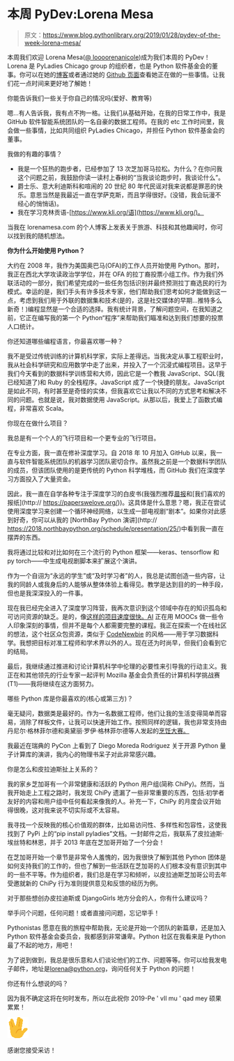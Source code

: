 # 本周 PyDev:Lorena Mesa

> 原文：<https://www.blog.pythonlibrary.org/2019/01/28/pydev-of-the-week-lorena-mesa/>

本周我们欢迎 Lorena Mesa([@ loooorenanicole](https://twitter.com/loooorenanicole))成为我们本周的 PyDev！Lorena 是 PyLadies Chicago group 的组织者，也是 Python 软件基金会的董事。你可以在她的[博客](http://lorenamesa.com)或者通过她的 [Github 页面](https://github.com/lorenanicole)查看她正在做的一些事情。让我们花一点时间来更好地了解她！

你能告诉我们一些关于你自己的情况吗(爱好、教育等)

嗯...有人告诉我，我有点不拘一格。让我们从基础开始，在我的日常工作中，我是 GitHub 软件智能系统团队的一名自豪的数据工程师。在我的 etc 工作时间里，我会做一些事情，比如共同组织 PyLadies Chicago，并担任 Python 软件基金会的董事。

我做的有趣的事情？

*   我是一个狂热的跑步者，已经参加了 13 次芝加哥马拉松。为什么？在你问我这个问题之前，我鼓励你读一读村上春树的“当我谈论跑步时，我谈论什么”。
*   爵士乐、意大利迪斯科和喧闹的 20 世纪 80 年代民谣对我来说都是罪恶的快乐。意思当然是我最近一直在学萨克斯，而且学得很好。(没错，我会玩漫不经心的悄悄话)。
*   我在学习克林贡语-[https://www.kli.org/语](https://www.kli.org/)。

当我在 lorenamesa.com 的个人博客上发表关于旅游、科技和其他趣闻时，你可以找到我的随机想法。

 **你为什么开始使用 Python？**

大约在 2008 年，我作为美国奥巴马(OFA)的工作人员开始使用 Python。那时，我正在西北大学攻读政治学学位，并在 OFA 的拉丁裔投票小组工作。作为我们外联活动的一部分，我们希望完成的一些任务包括识别并最终预测拉丁裔选民的行为模式。幸运的是，我们手头有许多技术专家，他们帮助我们思考如何才能做到这一点，考虑到我们用于外联的数据集和技术(是的，这是社交媒体的早期...推特多么新奇！)编程显然是一个合适的选择。我有统计背景，了解问题空间，在我知道之前，它正在编写我的第一个 Python“程序”来帮助我们瞄准和达到我们想要的投票人口统计。

你还知道哪些编程语言，你最喜欢哪一种？

我不是受过传统训练的计算机科学家，实际上差得远。当我决定从事工程职业时，我从社会科学研究和应用数学中走了出来，并投入了一个沉浸式编程项目。这早于我们今天看到的数据科学训练营和大师，因此它是一个教我 JavaScript、SQL(我已经知道了)和 Ruby 的全栈程序。JavaScript 成了一个快捷的朋友。JavaScript 是如此不同，有时甚至是奇怪的实体，但我喜欢它让我以不同的方式思考和解决不同的问题。也就是说，我对数据使用 JavaScript。从那以后，我爱上了函数式编程，非常喜欢 Scala。

你现在在做什么项目？

我总是有一个个人的飞行项目和一个更专业的飞行项目。

在专业方面，我一直在修补深度学习。自 2018 年 10 月加入 GitHub 以来，我一直与软件智能系统团队的机器学习团队密切合作。虽然我之前是一个数据科学团队的成员，但该团队使用的是更传统的 Python 科学堆栈，而 GitHub 我们在深度学习方面投入了大量资金。

因此，我一直在自学各种专注于深度学习的白皮书(我强烈推荐[晨报](https://blog.acolyer.org/ )和[我们喜欢的报纸](http:// https://paperswelove.org/))。这具体是什么意思？嗯，我正在尝试使用深度学习来创建一个循环神经网络，以生成一部电视剧“剧本”。如果你对此感到好奇，你可以从我的 [NorthBay Python 演讲](http:// https://2018.northbaypython.org/schedule/presentation/25/)中看到我一直在摆弄的东西。

我将通过比较和对比如何在三个流行的 Python 框架——keras、tensorflow 和 py torch——中生成电视剧脚本来扩展这个演讲。

作为一个自诩为“永远的学生”或“及时学习者”的人，我总是试图创造一些内容，让我的同龄人或我身后的人能够从整体体验上看得见。教学是达到目的的一种手段，但也是我深深投入的一件事。

现在我已经完全进入了深度学习阵营，我再次意识到这个领域中存在的知识孤岛和可访问资源的缺乏。是的，像[这样的项目速度很快。AI](https://fast.ai ) 正在用 MOOCs 做一些令人印象深刻的事情，但并不是每个人都需要完整的课程。我正在探索一个在线社区的想法，这个社区众包资源，类似于 [CodeNewbie](https://www.codenewbie.org/) 的风格——用于学习数据科学。我想把目标对准工程师和学术界以外的人。现在还为时尚早，但我们会看到它的结局。

最后，我继续通过推进和讨论计算机科学中伦理的必要性来引导我的行动主义。我正在和其他领先的行业专家一起评判 Mozilla 基金会负责任的计算机科学挑战赛(T1)——我将继续在这方面努力。

哪些 Python 库是你最喜欢的(核心或第三方)？

毫无疑问，数据类是最好的。作为一名数据工程师，他们让我的生活变得简单而容易，消除了样板文件，让我可以快速开始工作。按照同样的逻辑，我也非常支持由丹尼尔·格林菲尔德和奥黛丽·罗伊·格林菲尔德等人发起的[烹饪大赛。](https://github.com/audreyr/cookiecutter)

我最近在瑞典的 PyCon 上看到了 Diego Moreda Rodriguez 关于开源 Python 量子计算库的演讲，我内心的物理书呆子对此非常感兴趣。

你是怎么和皮拉迪斯扯上关系的？

我的家乡芝加哥有一个非常健康和活跃的 Python 用户组(简称 ChiPy)。然而，当我开始走上工程之路时，我发现 ChiPy 遗漏了一些非常重要的东西，包括:初学者友好的内容和用户组中任何看起来像我的人。补充一下，ChiPy 的月度会议开始得很晚，这对我来说不切实际或不太容易。

我寻找一个反映我的核心价值观的群体，比如易访问性、多样性和包容性，这使我找到了 PyPi 上的“pip install pyladies”文档。一封邮件之后，我联系了皮拉迪斯·埃丝特和林恩，并于 2013 年底在芝加哥开始了一个分会！

在芝加哥开始一个章节是非常令人羞愧的，因为我很快了解到其他 Python 团体是如何支持我们的工作的，但也了解到一些活跃在芝加哥的人们根本没有意识到其中的一些不平等。作为组织者，我们总是在学习和倾听，以皮拉迪斯芝加哥公司去年受邀就新的 ChiPy 行为准则提供意见和反馈的经历为例。

对于那些想创办皮拉迪斯或 DjangoGirls 地方分会的人，你有什么建议吗？

举手问个问题，任何问题！或者直接问问题，忘记举手！

Pythonistas 愿意在我的旅程中帮助我，无论是开始一个团队的新篇章，还是加入 Python 软件基金会委员会，我都感到非常谦卑。Python 社区在我看来是 Python 最了不起的地方，用吧！

为了说到做到，我总是很乐意和人们谈论他们的工作、问题等等。你可以给我发电子邮件，地址是[lorena@python.org](mailto:lorena@python.org)，询问任何关于 Python 的问题！

你还有什么想说的吗？

因为我不确定这将在何时发布，所以在此祝你 2019-Pe ' vIl mu ' qad mey 硕果累累！

![ðŸ––](img/93891c3a957b8d035d52fbb31e28508e.png)

感谢您接受采访！